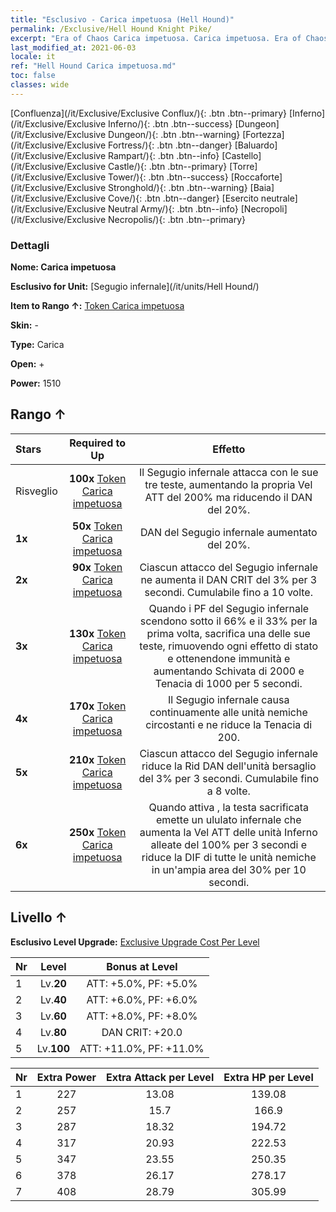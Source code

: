 ```yaml
---
title: "Esclusivo - Carica impetuosa (Hell Hound)"
permalink: /Exclusive/Hell Hound Knight Pike/
excerpt: "Era of Chaos Carica impetuosa. Carica impetuosa. Era of Chaos Esclusivo Carica impetuosa. Segugio infernale Esclusivo."
last_modified_at: 2021-06-03
locale: it
ref: "Hell Hound Carica impetuosa.md"
toc: false
classes: wide
---
```

 [Confluenza](/it/Exclusive/Exclusive Conflux/){: .btn .btn--primary} [Inferno](/it/Exclusive/Exclusive Inferno/){: .btn .btn--success} [Dungeon](/it/Exclusive/Exclusive Dungeon/){: .btn .btn--warning} [Fortezza](/it/Exclusive/Exclusive Fortress/){: .btn .btn--danger} [Baluardo](/it/Exclusive/Exclusive Rampart/){: .btn .btn--info} [Castello](/it/Exclusive/Exclusive Castle/){: .btn .btn--primary} [Torre](/it/Exclusive/Exclusive Tower/){: .btn .btn--success} [Roccaforte](/it/Exclusive/Exclusive Stronghold/){: .btn .btn--warning} [Baia](/it/Exclusive/Exclusive Cove/){: .btn .btn--danger} [Esercito neutrale](/it/Exclusive/Exclusive Neutral Army/){: .btn .btn--info} [Necropoli](/it/Exclusive/Exclusive Necropolis/){: .btn .btn--primary} 

### Dettagli
 **Nome: Carica impetuosa** 

 **Esclusivo for Unit:** [Segugio infernale](/it/units/Hell Hound/) 

 **Item to Rango ↑:** [Token Carica impetuosa](/ItemsIT/con_916/)

 **Skin:** -

 **Type:** Carica

 **Open:** +

 **Power:** 1510

## Rango ↑

  |     Stars    |  Required to Up | Effetto |
  |:-------------|:---------------:|:---------------:|
  |  Risveglio  | **100x** [Token Carica impetuosa](/ItemsIT/con_916/) | Il Segugio infernale attacca con le sue tre teste, aumentando la propria Vel ATT del 200% ma riducendo il DAN del 20%. |
  | **1x** <i class="fas fa-star"/> | **50x** [Token Carica impetuosa](/ItemsIT/con_916/) | DAN del Segugio infernale aumentato del 20%. |
  | **2x** <i class="fas fa-star"/> | **90x** [Token Carica impetuosa](/ItemsIT/con_916/) | Ciascun attacco del Segugio infernale ne aumenta il DAN CRIT del 3% per 3 secondi. Cumulabile fino a 10 volte. |
  | **3x** <i class="fas fa-star"/> | **130x** [Token Carica impetuosa](/ItemsIT/con_916/) | <Morto ma vivo> Quando i PF del Segugio infernale scendono sotto il 66% e il 33% per la prima volta, sacrifica una delle sue teste, rimuovendo ogni effetto di stato e ottenendone immunità e aumentando Schivata di 2000 e Tenacia di 1000 per 5 secondi. |
  | **4x** <i class="fas fa-star"/> | **170x** [Token Carica impetuosa](/ItemsIT/con_916/) | <Accensione> Il Segugio infernale causa continuamente <Combustione> alle unità nemiche circostanti e ne riduce la Tenacia di 200. |
  | **5x** <i class="fas fa-star"/> | **210x** [Token Carica impetuosa](/ItemsIT/con_916/) | Ciascun attacco del Segugio infernale riduce la Rid DAN dell'unità bersaglio del 3% per 3 secondi. Cumulabile fino a 8 volte. |
  | **6x** <i class="fas fa-star"/> | **250x** [Token Carica impetuosa](/ItemsIT/con_916/) | Quando attiva <Morto ma vivo>, la testa sacrificata emette un ululato infernale che aumenta la Vel ATT delle unità Inferno alleate del 100% per 3 secondi e riduce la DIF di tutte le unità nemiche in un'ampia area del 30% per 10 secondi. |


## Livello ↑
 **Esclusivo Level Upgrade:** [Exclusive Upgrade Cost Per Level](/Exclusive/ExclusiveUpgradeCostPerLevel/)

  |  Nr  |   Level  | Bonus at Level |
  |:-----|:--------:|:--------------:|
  | 1 | Lv.**20** | ATT: +5.0%, PF: +5.0% |
  | 2 | Lv.**40** | ATT: +6.0%, PF: +6.0% |
  | 3 | Lv.**60** | ATT: +8.0%, PF: +8.0% |
  | 4 | Lv.**80** | DAN CRIT: +20.0 |
  | 5 | Lv.**100** | ATT: +11.0%, PF: +11.0% |


  |  Nr  |  Extra Power | Extra Attack per Level | Extra HP per Level |
  |:-----|:--------:|:--------:|:--------:|
  | 1 | 227 | 13.08 | 139.08 |
  | 2 | 257 | 15.7 | 166.9 |
  | 3 | 287 | 18.32 | 194.72 |
  | 4 | 317 | 20.93 | 222.53 |
  | 5 | 347 | 23.55 | 250.35 |
  | 6 | 378 | 26.17 | 278.17 |
  | 7 | 408 | 28.79 | 305.99 |


